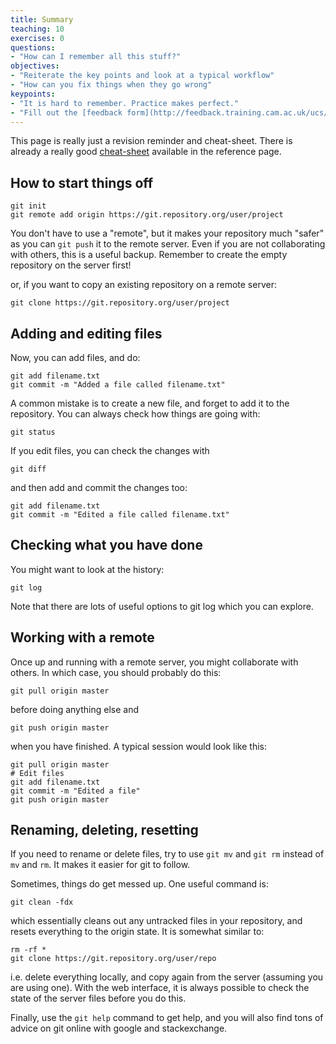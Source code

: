 ```yaml
---
title: Summary
teaching: 10
exercises: 0
questions:
- "How can I remember all this stuff?"
objectives:
- "Reiterate the key points and look at a typical workflow"
- "How can you fix things when they go wrong"
keypoints:
- "It is hard to remember. Practice makes perfect."
- "Fill out the [feedback form](http://feedback.training.cam.ac.uk/ucs/form.php)"
---
```


This page is really just a revision reminder and cheat-sheet. There is
already a really good [cheat-sheet](../reference) available in the
reference page.

## How to start things off

~~~
git init
git remote add origin https://git.repository.org/user/project
~~~
You don't have to use a "remote", but it makes your repository much
"safer" as you can `git push` it to the remote server. Even if you are
not collaborating with others, this is a useful backup. Remember to
create the empty repository on the server first!

or, if you want to copy an existing repository on a remote server:

~~~
git clone https://git.repository.org/user/project
~~~

## Adding and editing files

Now, you can add files, and do:
~~~
git add filename.txt
git commit -m "Added a file called filename.txt"
~~~

A common mistake is to create a new file, and forget to add it to the
repository. You can always check how things are going with:

~~~
git status
~~~

If you edit files, you can check the changes with
~~~
git diff
~~~

and then add and commit the changes too:
~~~
git add filename.txt
git commit -m "Edited a file called filename.txt"
~~~

## Checking what you have done

You might want to look at the history:
~~~
git log
~~~
Note that there are lots of useful options to git log which you can
explore.

## Working with a remote

Once up and running with a remote server, you might collaborate with
others. In which case, you should probably do this:

~~~
git pull origin master
~~~
before doing anything else
and
~~~
git push origin master
~~~
when you have finished. A typical session would look like this:
~~~
git pull origin master
# Edit files
git add filename.txt
git commit -m "Edited a file"
git push origin master
~~~

## Renaming, deleting, resetting

If you need to rename or delete files, try to use `git mv` and `git
rm` instead of `mv` and `rm`. It makes it easier for git to follow.

Sometimes, things do get messed up. One useful command is:
~~~
git clean -fdx
~~~

which essentially cleans out any untracked files in your repository,
and resets everything to the origin state. It is somewhat similar to:
~~~
rm -rf *
git clone https://git.repository.org/user/repo
~~~

i.e. delete everything locally, and copy again from the server
(assuming you are using one). With the web interface, it is always
possible to check the state of the server files before you do this.

Finally, use the `git help` command to get help, and you will also
find tons of advice on git online with google and stackexchange.

